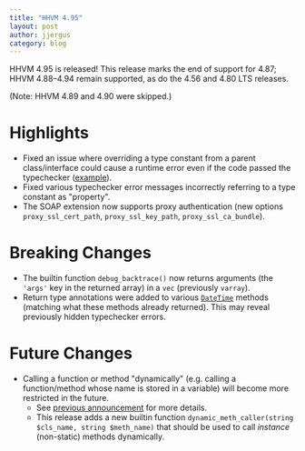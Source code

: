 ```yaml
---
title: "HHVM 4.95"
layout: post
author: jjergus
category: blog
---
```


HHVM 4.95 is released! This release marks the end of support for 4.87;
HHVM 4.88&ndash;4.94 remain supported, as do the 4.56 and 4.80 LTS releases.

(Note: HHVM 4.89 and 4.90 were skipped.)

# Highlights

- Fixed an issue where overriding a type constant from a parent class/interface
  could cause a runtime error even if the code passed the typechecker
  ([example](https://github.com/facebook/hhvm/commit/206760e532d7f58084d9f32904d35b6735f57e66#diff-980a17de858c05e56fd438cc18277928d6403d191640f53d25c0302af056b22d)).
- Fixed various typechecker error messages incorrectly referring to a type
  constant as "property".
- The SOAP extension now supports proxy authentication (new options
  `proxy_ssl_cert_path`, `proxy_ssl_key_path`, `proxy_ssl_ca_bundle`).

# Breaking Changes

- The builtin function `debug_backtrace()` now returns arguments (the `'args'`
  key in the returned array) in a `vec` (previously `varray`).
- Return type annotations were added to various
  [`DateTime`](https://github.com/facebook/hhvm/commit/b31d8cc07fa084ce6a910128eeaae4e7edec36d1#diff-363445008aa8e1350233eb217353a35f808a91d29ba3fd382f24e2bb9244f80b)
  methods (matching what these methods already returned). This may reveal
  previously hidden typechecker errors.

# Future Changes

- Calling a function or method "dynamically" (e.g. calling a function/method
  whose name is stored in a variable) will become more restricted in the future.
  - See
    [previous announcement](https://hhvm.com/blog/2020/11/30/hhvm-4.86.html#future-changes)
    for more details.
  - This release adds a new builtin function
    `dynamic_meth_caller(string $cls_name, string $meth_name)`
    that should be used to call *instance* (non-static) methods dynamically.
